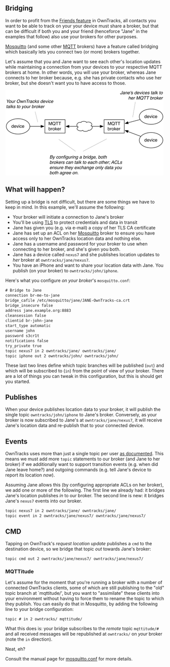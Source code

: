 ## Bridging

In order to profit from the [Friends feature](friends) in
OwnTracks, all contacts you want to be able to track on your your device must
share a broker, but that can be difficult if both you and your friend
(henceforce "Jane" in the examples that follow) also use your brokers for other
purposes.

[Mosquitto][mosquitto] (and some other [MQTT] brokers) have a feature called bridging
which basically lets you connect two (or more) brokers together.

Let's assume that you and Jane want to see each other's location updates while
maintaining a connection from your devices to your respective MQTT brokers at
home. In other words, you will use your broker, whereas Jane connects to her broker because, e.g. she has private contacts who use her broker, but she doesn't want you to have access to those.

![Bridging](images/mosquitto-bridge-mqttitude.png)


## What will happen?

Setting up a bridge is not difficult, but there are some things we have to keep in mind.  In this example, we'll assume the following:

* Your broker will initiate a connection to Jane's broker
* You'll be using [TLS] to protect credentials and data in transit
* Jane has given you (e.g. via e-mail) a copy of her TLS CA certificate
* Jane has set up an ACL on her [Mosquitto] broker to ensure you have access only to her OwnTracks location data and nothing else.
* Jane has a username and password for your broker to use when connecting to her broker, and she's given you both.
* Jane has a device called `nexus7` and she publishes location updates to _her_ broker at `owntracks/jane/nexus7`.
* You have an iPhone and want to share your location data with Jane. You publish (on your broker) to `owntracks/john/iphone`.

Here's what you configure _on your broker_'s `mosquitto.conf`:

```
# Bridge to Jane
connection br-me-to-jane
bridge_cafile /etc/mosquitto/jane/JANE-OwnTracks-ca.crt
bridge_insecure false
address jane.example.org:8883
cleansession false
clientid br-john-jane
start_type automatic
username john
password s3cr1t
notifications false
try_private true
topic nexus7 in 2 owntracks/jane/ owntracks/jane/
topic iphone out 2 owntracks/john/ owntracks/john/
```

These last two lines define which topic branches will be published (`out`) and
which will be subscribed to (`in`) from the point of view of your broker. There
are a lot of things you can tweak in this configuration, but this is should get
you started.

## Publishes

When your device publishes location data to your broker, it will publish the single topic `owntracks/john/iphone` to Jane's broker. Conversely, as your broker is now subscribed to Jane's at `owntracks/jane/nexus7`, it will receive Jane's location data and re-publish that to your connected device.

## Events

OwnTracks uses more than just a single topic per user [as documented](../tech/json.md). This means we must add more `topic` statements to our broker (and Jane to her broker) if we additionally want to support transition events (e.g. when did Jane leave home?) and outgoing commands (e.g. tell Jane's device to report its location _now_).

Assuming Jane allows this (by configuring appropriate ACLs on her broker), we add one or more of the following. The first line we already had: it bridges Jane's location publishes _in_ to our broker. The second line is new: it bridges Jane's `nexus7` events into our broker.


```
topic nexus7 in 2 owntracks/jane/ owntracks/jane/
topic event in 2 owntracks/jane/nexus7/ owntracks/jane/nexus7/
```


## CMD

Tapping on OwnTrack's _request location update_ publishes a `cmd` to the destination device, so we bridge that topic _out_ towards Jane's broker:

```
topic cmd out 2 owntracks/jane/nexus7/ owntracks/jane/nexus7/
```

### MQTTitude

Let's assume for the moment that you're running a broker with a number of connected OwnTracks clients, some of which are still publishing to the "old" topic branch at `mqttitude/', but you want to "assimilate" these clients into your environment without having to force them to rename the topic to which they publish. You can easily do that in Mosquitto, by adding the following line to your bridge configuration:

```
topic # in 2 owntracks/ mqttitude/
```

What this does is: your bridge subscribes to the _remote_ topic `mqttitude/#` and all received messages will be republished at `owntracks/` on _your_ broker (note the `in` direction). 

Neat, eh? 

Consult the manual page for
[mosquitto.conf](http://mosquitto.org/man/mosquitto-conf-5.html) for more
details.


  [MQTT]: http://mqtt.org
  [mosquitto]: http://mosquitto.org
  [TLS]: http://en.wikipedia.org/wiki/Transport_Layer_Security
